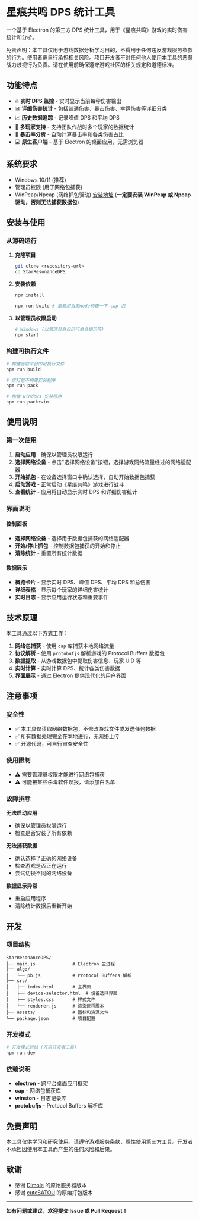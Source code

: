 # 星痕共鸣 DPS 统计工具

一个基于 Electron 的第三方 DPS 统计工具，用于《星痕共鸣》游戏的实时伤害统计和分析。

免责声明：本工具仅用于游戏数据分析学习目的，不得用于任何违反游戏服务条款的行为。使用者需自行承担相关风险。项目开发者不对任何他人使用本工具的恶意战力歧视行为负责。请在使用前确保遵守游戏社区的相关规定和道德标准。

## 功能特点

- 🔥 **实时 DPS 监控** - 实时显示当前每秒伤害输出
- 📊 **详细伤害统计** - 包括普通伤害、暴击伤害、幸运伤害等详细分类
- 📈 **历史数据追踪** - 记录峰值 DPS 和平均 DPS
- 👥 **多玩家支持** - 支持团队作战时多个玩家的数据统计
- 🎯 **暴击率分析** - 自动计算暴击率和各类伤害占比
- 💻 **原生客户端** - 基于 Electron 的桌面应用，无需浏览器

## 系统要求

- Windows 10/11 (推荐)
- 管理员权限 (用于网络包捕获)
- WinPcap/Npcap (网络抓包驱动) [安装地址](https://www.winpcap.org/install/bin/WinPcap_4_1_3.exe) (**一定要安装 WinPcap 或 Npcap 驱动，否则无法捕获数据包**)

## 安装与使用

### 从源码运行

1. **克隆项目**
   ```bash
   git clone <repository-url>
   cd StarResonanceDPS
   ```

2. **安装依赖**
   ```bash
   npm install

   npm run build # 重新用当前node构建一下 cap 包
   ```

3. **以管理员权限启动**
   ```bash
   # Windows (以管理员身份运行命令提示符)
   npm start
   ```

### 构建可执行文件

```bash
# 构建当前平台的可执行文件
npm run build

# 仅打包不构建安装程序
npm run pack

# 构建 windows 安装程序
npm run pack:win
```

## 使用说明

### 第一次使用

1. **启动应用** - 确保以管理员权限运行
2. **选择网络设备** - 点击"选择网络设备"按钮，选择游戏网络流量经过的网络适配器
3. **开始抓包** - 在设备选择窗口中确认选择，自动开始数据包捕获
4. **启动游戏** - 正常启动《星痕共鸣》游戏进行战斗
5. **查看统计** - 应用将自动显示实时 DPS 和详细伤害统计

### 界面说明

#### 控制面板
- **选择网络设备** - 选择用于数据包捕获的网络适配器
- **开始/停止抓包** - 控制数据包捕获的开始和停止
- **清除统计** - 重置所有统计数据

#### 数据展示
- **概览卡片** - 显示实时 DPS、峰值 DPS、平均 DPS 和总伤害
- **详细表格** - 显示每个玩家的详细伤害统计
- **实时日志** - 显示应用运行状态和重要事件

## 技术原理

本工具通过以下方式工作：

1. **网络包捕获** - 使用 `cap` 库捕获本地网络流量
2. **协议解析** - 使用 `protobufjs` 解析游戏的 Protocol Buffers 数据包
3. **数据提取** - 从游戏数据包中提取伤害信息、玩家 UID 等
4. **实时计算** - 实时计算 DPS、统计各类伤害数据
5. **界面展示** - 通过 Electron 提供现代化的用户界面

## 注意事项

### 安全性
- ✅ 本工具仅读取网络数据包，不修改游戏文件或发送任何数据
- ✅ 所有数据处理完全在本地进行，无网络上传
- ✅ 开源代码，可自行审查安全性

### 使用限制
- ⚠️ 需要管理员权限才能进行网络包捕获
- ⚠️ 可能被某些杀毒软件误报，请添加白名单

### 故障排除

**无法启动应用**
- 确保以管理员权限运行
- 检查是否安装了所有依赖

**无法捕获数据**
- 确认选择了正确的网络设备
- 检查游戏是否正在运行
- 尝试切换不同的网络设备

**数据显示异常**
- 重启应用程序
- 清除统计数据后重新开始

## 开发

### 项目结构

```
StarResonanceDPS/
├── main.js              # Electron 主进程
├── algo/
│   └── pb.js            # Protocol Buffers 解析
├── src/
│   ├── index.html       # 主界面
│   ├── device-selector.html  # 设备选择界面
│   ├── styles.css       # 样式文件
│   └── renderer.js      # 渲染进程脚本
├── assets/              # 图标和资源文件
└── package.json         # 项目配置
```

### 开发模式

```bash
# 开发模式启动 (开启开发者工具)
npm run dev
```

### 依赖说明

- **electron** - 跨平台桌面应用框架
- **cap** - 网络包捕获库
- **winston** - 日志记录库
- **protobufjs** - Protocol Buffers 解析库

## 免责声明

本工具仅供学习和研究使用。请遵守游戏服务条款，理性使用第三方工具。开发者不承担因使用本工具而产生的任何风险和后果。

## 致谢

- 感谢 [Dimole](https://github.com/dmlgzs) 的原始服务器版本
- 感谢 [cuteSATOU](https://github.com/cuteSATOU) 的原始打包版本

---

**如有问题或建议，欢迎提交 Issue 或 Pull Request！**